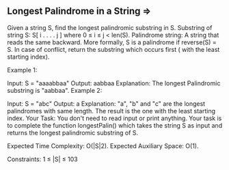 Longest Palindrome in a String  =>
------------------------------


Given a string S, find the longest palindromic substring in S. Substring of string S: S[ i . . . . j ] where 0 ≤ i ≤ j < len(S). Palindrome string: A string that reads the same backward. More formally, S is a palindrome if reverse(S) = S. In case of conflict, return the substring which occurs first ( with the least starting index).

Example 1:

Input:
S = "aaaabbaa"
Output: aabbaa
Explanation: The longest Palindromic
substring is "aabbaa".
Example 2:

Input: 
S = "abc"
Output: a
Explanation: "a", "b" and "c" are the 
longest palindromes with same length.
The result is the one with the least
starting index.
Your Task:
You don't need to read input or print anything. Your task is to complete the function longestPalin() which takes the string S as input and returns the longest palindromic substring of S.

Expected Time Complexity: O(|S|2).
Expected Auxiliary Space: O(1).

Constraints:
1 ≤ |S| ≤ 103
